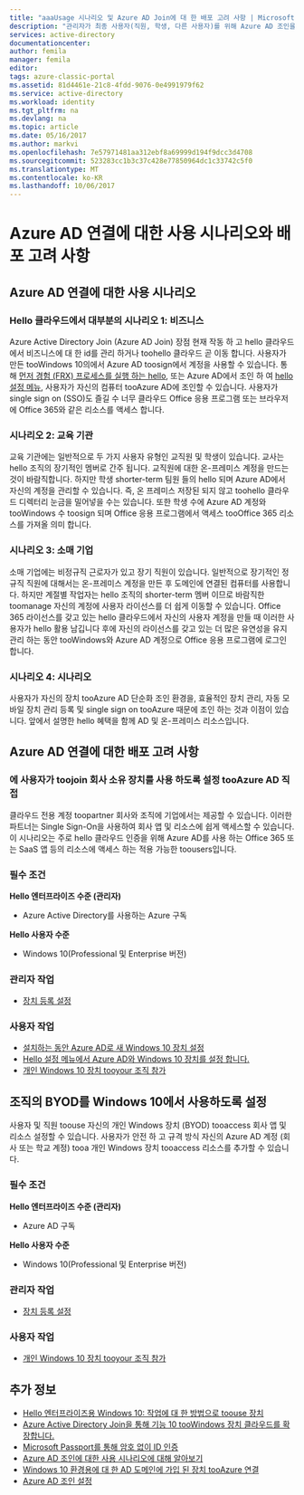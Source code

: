 ```yaml
---
title: "aaaUsage 시나리오 및 Azure AD Join에 대 한 배포 고려 사항 | Microsoft Docs"
description: "관리자가 최종 사용자(직원, 학생, 다른 사용자)를 위해 Azure AD 조인을 설정하는 방법을 설명합니다. 또한 Azure AD Join을 사용 하기 위한 hello 다른 실제 시나리오를 설명 합니다."
services: active-directory
documentationcenter: 
author: femila
manager: femila
editor: 
tags: azure-classic-portal
ms.assetid: 81d4461e-21c8-4fdd-9076-0e4991979f62
ms.service: active-directory
ms.workload: identity
ms.tgt_pltfrm: na
ms.devlang: na
ms.topic: article
ms.date: 05/16/2017
ms.author: markvi
ms.openlocfilehash: 7e57971481aa312ebf8a69999d194f9dcc3d4708
ms.sourcegitcommit: 523283cc1b3c37c428e77850964dc1c33742c5f0
ms.translationtype: MT
ms.contentlocale: ko-KR
ms.lasthandoff: 10/06/2017
---
```

# <a name="usage-scenarios-and-deployment-considerations-for-azure-ad-join"></a>Azure AD 연결에 대한 사용 시나리오와 배포 고려 사항
## <a name="usage-scenarios-for-azure-ad-join"></a>Azure AD 연결에 대한 사용 시나리오
### <a name="scenario-1-businesses-largely-in-hello-cloud"></a>Hello 클라우드에서 대부분의 시나리오 1: 비즈니스
Azure Active Directory Join (Azure AD Join) 장점 현재 작동 하 고 hello 클라우드에서 비즈니스에 대 한 id를 관리 하거나 toohello 클라우드 곧 이동 합니다. 사용자가 만든 tooWindows 10의에서 Azure AD toosign에서 계정을 사용할 수 있습니다. 통해 [먼저 경험 (FRX) 프로세스를 실행 하는 hello](active-directory-azureadjoin-user-frx.md), 또는 Azure AD에서 조인 하 여 [hello 설정 메뉴](active-directory-azureadjoin-user-upgrade.md), 사용자가 자신의 컴퓨터 tooAzure AD에 조인할 수 있습니다.  사용자가 single sign on (SSO)도 즐길 수 너무 클라우드 Office 응용 프로그램 또는 브라우저에 Office 365와 같은 리소스를 액세스 합니다.

### <a name="scenario-2-educational-institutions"></a>시나리오 2: 교육 기관
교육 기관에는 일반적으로 두 가지 사용자 유형인 교직원 및 학생이 있습니다. 교사는 hello 조직의 장기적인 멤버로 간주 됩니다. 교직원에 대한 온-프레미스 계정을 만드는 것이 바람직합니다. 하지만 학생 shorter-term 팀원 들의 hello 되며 Azure AD에서 자신의 계정을 관리할 수 있습니다. 즉, 온 프레미스 저장된 되지 않고 toohello 클라우드 디렉터리 눈금을 밀어넣을 수는 있습니다. 또한 학생 수에 Azure AD 계정와 tooWindows 수 toosign 되며 Office 응용 프로그램에서 액세스 tooOffice 365 리소스를 가져올 의미 합니다.

### <a name="scenario-3-retail-businesses"></a>시나리오 3: 소매 기업
소매 기업에는 비정규직 근로자가 있고 장기 직원이 있습니다. 일반적으로 장기적인 정규직 직원에 대해서는 온-프레미스 계정을 만든 후 도메인에 연결된 컴퓨터를 사용합니다. 하지만 계절별 작업자는 hello 조직의 shorter-term 멤버 이므로 바람직한 toomanage 자신의 계정에 사용자 라이선스를 더 쉽게 이동할 수 있습니다. Office 365 라이선스를 갖고 있는 hello 클라우드에서 자신의 사용자 계정을 만들 때 이러한 사용자가 hello 활용 남깁니다 후에 자신의 라이선스를 갖고 있는 더 많은 유연성을 유지 관리 하는 동안 tooWindows와 Azure AD 계정으로 Office 응용 프로그램에 로그인 합니다.

### <a name="scenario-4-additional-scenarios"></a>시나리오 4: 시나리오
사용자가 자신의 장치 tooAzure AD 단순화 조인 환경을, 효율적인 장치 관리, 자동 모바일 장치 관리 등록 및 single sign on tooAzure 때문에 조인 하는 것과 이점이 있습니다. 앞에서 설명한 hello 혜택을 함께 AD 및 온-프레미스 리소스입니다.  

## <a name="deployment-considerations-for-azure-ad-join"></a>Azure AD 연결에 대한 배포 고려 사항
### <a name="enable-your-users-toojoin-a-company-owned-device-directly-tooazure-ad"></a>에 사용자가 toojoin 회사 소유 장치를 사용 하도록 설정 tooAzure AD 직접
클라우드 전용 계정 toopartner 회사와 조직에 기업에서는 제공할 수 있습니다. 이러한 파트너는 Single Sign-On을 사용하여 회사 앱 및 리소스에 쉽게 액세스할 수 있습니다. 이 시나리오는 주로 hello 클라우드 인증을 위해 Azure AD를 사용 하는 Office 365 또는 SaaS 앱 등의 리소스에 액세스 하는 적용 가능한 toousers입니다.

### <a name="prerequisites"></a>필수 조건
**Hello 엔터프라이즈 수준 (관리자)**

* Azure Active Directory를 사용하는 Azure 구독  

**Hello 사용자 수준**

* Windows 10(Professional 및 Enterprise 버전)

### <a name="administrator-tasks"></a>관리자 작업
* [장치 등록 설정](active-directory-azureadjoin-setup.md)

### <a name="user-tasks"></a>사용자 작업
* [설치하는 동안 Azure AD로 새 Windows 10 장치 설정](active-directory-azureadjoin-user-frx.md)
* [Hello 설정 메뉴에서 Azure AD와 Windows 10 장치를 설정 합니다.](active-directory-azureadjoin-user-upgrade.md)
* [개인 Windows 10 장치 tooyour 조직 참가](active-directory-azureadjoin-personal-device.md)

## <a name="enable-byod-in-your-organization-for-windows-10"></a>조직의 BYOD를 Windows 10에서 사용하도록 설정
사용자 및 직원 toouse 자신의 개인 Windows 장치 (BYOD) tooaccess 회사 앱 및 리소스 설정할 수 있습니다. 사용자가 안전 하 고 규격 방식 자신의 Azure AD 계정 (회사 또는 학교 계정) tooa 개인 Windows 장치 tooaccess 리소스를 추가할 수 있습니다.

### <a name="prerequisites"></a>필수 조건
**Hello 엔터프라이즈 수준 (관리자)**

* Azure AD 구독

**Hello 사용자 수준**

* Windows 10(Professional 및 Enterprise 버전)

### <a name="administrator-tasks"></a>관리자 작업
* [장치 등록 설정](active-directory-azureadjoin-setup.md)

### <a name="user-tasks"></a>사용자 작업
* [개인 Windows 10 장치 tooyour 조직 참가](active-directory-azureadjoin-personal-device.md)

## <a name="additional-information"></a>추가 정보
* [Hello 엔터프라이즈용 Windows 10: 작업에 대 한 방법으로 toouse 장치](active-directory-azureadjoin-windows10-devices-overview.md)
* [Azure Active Directory Join을 통해 기능 10 tooWindows 장치 클라우드를 확장합니다.](active-directory-azureadjoin-user-upgrade.md)
* [Microsoft Passport를 통해 암호 없이 ID 인증](active-directory-azureadjoin-passport.md)
* [Azure AD 조인에 대한 사용 시나리오에 대해 알아보기](active-directory-azureadjoin-deployment-aadjoindirect.md)
* [Windows 10 환경용에 대 한 AD 도메인에 가입 된 장치 tooAzure 연결](active-directory-azureadjoin-devices-group-policy.md)
* [Azure AD 조인 설정](active-directory-azureadjoin-setup.md)

